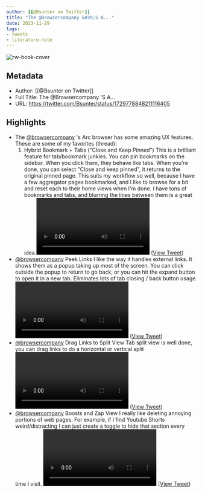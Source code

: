 ```yaml
---
author: [[@Bsunter on Twitter]]
title: "The @Browsercompany &#39;S A..."
date: 2023-11-29
tags: 
- tweets
- literature-note
---
```

![rw-book-cover](https://pbs.twimg.com/profile_images/507230915458646016/POGcr0En.jpeg)

## Metadata
- Author: [[@Bsunter on Twitter]]
- Full Title: The @Browsercompany 'S A...
- URL: https://twitter.com/Bsunter/status/1729778848211116405

## Highlights
- The <a href="https://twitter.com/browsercompany">@browsercompany</a> 's Arc browser has some amazing UX features. These are some of my favorites (thread):
  1. Hybrid Bookmark + Tabs ("Close and Keep Pinned")
  This is a brilliant feature for tab/bookmark junkies.
  You can pin bookmarks on the sidebar. When you click them, they behave like tabs. When you're done, you can select "Close and keep pinned", it returns to the original pinned page.
  This suits my workflow so well, because I have a few aggregator pages bookmarked, and I like to browse for a bit and reset each to their home views when I'm done. I have tons of bookmarks and tabs, and blurring the lines between them is a great idea.<video controls><source src="https://video.twimg.com/ext_tw_video/1729778243908329472/pu/pl/vR1UsHsszhKzzFcS.m3u8?tag=14&container=fmp4" type="application/x-mpegURL"><source src="https://video.twimg.com/ext_tw_video/1729778243908329472/pu/vid/avc1/1592x1080/raM1EkZ-p16F4DT8.mp4?tag=14" type="video/mp4"><source src="https://video.twimg.com/ext_tw_video/1729778243908329472/pu/vid/avc1/530x360/HxVTEny1fOA2ic9u.mp4?tag=14" type="video/mp4"><source src="https://video.twimg.com/ext_tw_video/1729778243908329472/pu/vid/avc1/398x270/HIUSEX5Hl42UYn44.mp4?tag=14" type="video/mp4"><source src="https://video.twimg.com/ext_tw_video/1729778243908329472/pu/vid/avc1/1060x720/p2UXJ3m5sHkq2MIH.mp4?tag=14" type="video/mp4">Your browser does not support the video tag.</video> ([View Tweet](https://twitter.com/Bsunter/status/1729778848211116405))
- <a href="https://twitter.com/browsercompany">@browsercompany</a> Peek Links
  I like the way it handles external links. It shows them as a popup taking up most of the screen. You can click outside the popup to return to go back, or you can hit the expand button to open it in a new tab.
  Eliminates lots of tab closing / back button usage <video controls><source src="https://video.twimg.com/ext_tw_video/1729780117529071616/pu/vid/avc1/1060x720/dFX9l-J35EU79FKr.mp4?tag=14" type="video/mp4"><source src="https://video.twimg.com/ext_tw_video/1729780117529071616/pu/vid/avc1/398x270/UNkyiXIKieak-bET.mp4?tag=14" type="video/mp4"><source src="https://video.twimg.com/ext_tw_video/1729780117529071616/pu/vid/avc1/1592x1080/xNgJYJiqshAQg3E8.mp4?tag=14" type="video/mp4"><source src="https://video.twimg.com/ext_tw_video/1729780117529071616/pu/pl/MqSb7sUl1U7pncEs.m3u8?tag=14&container=fmp4" type="application/x-mpegURL"><source src="https://video.twimg.com/ext_tw_video/1729780117529071616/pu/vid/avc1/530x360/joGIOM5N-wOD5tIv.mp4?tag=14" type="video/mp4">Your browser does not support the video tag.</video> ([View Tweet](https://twitter.com/Bsunter/status/1729780414066184594))
- <a href="https://twitter.com/browsercompany">@browsercompany</a> Drag Links to Split View
  Tab split view is well done, you can drag links to do a horizontal or vertical split <video controls><source src="https://video.twimg.com/ext_tw_video/1729781020470427648/pu/pl/yHWsk7tp4gmcPGti.m3u8?tag=14&container=fmp4" type="application/x-mpegURL"><source src="https://video.twimg.com/ext_tw_video/1729781020470427648/pu/vid/avc1/1106x720/d5PRoFA09X_Y9Cue.mp4?tag=14" type="video/mp4"><source src="https://video.twimg.com/ext_tw_video/1729781020470427648/pu/vid/avc1/552x360/RL8fMPbLBUVlHSHw.mp4?tag=14" type="video/mp4"><source src="https://video.twimg.com/ext_tw_video/1729781020470427648/pu/vid/avc1/414x270/DUT2-8TAW2PdF7Eq.mp4?tag=14" type="video/mp4"><source src="https://video.twimg.com/ext_tw_video/1729781020470427648/pu/vid/avc1/1660x1080/EK9gs96ECfjF2v02.mp4?tag=14" type="video/mp4">Your browser does not support the video tag.</video> ([View Tweet](https://twitter.com/Bsunter/status/1729781371436966271))
- <a href="https://twitter.com/browsercompany">@browsercompany</a> Boosts and Zap View
  I really like deleting annoying portions of web pages. For example, if I find Youtube Shorts weird/distracting I can just create a toggle to hide that section every time I visit. <video controls><source src="https://video.twimg.com/ext_tw_video/1729782009743187969/pu/vid/avc1/1060x720/E-fsitvS9GjgqSfJ.mp4?tag=14" type="video/mp4"><source src="https://video.twimg.com/ext_tw_video/1729782009743187969/pu/vid/avc1/398x270/fcLvhzZ89tT7X5Il.mp4?tag=14" type="video/mp4"><source src="https://video.twimg.com/ext_tw_video/1729782009743187969/pu/vid/avc1/1592x1080/JzYC2vmowMVQPLqs.mp4?tag=14" type="video/mp4"><source src="https://video.twimg.com/ext_tw_video/1729782009743187969/pu/pl/7-J_zwjuVOvU0naB.m3u8?tag=14&container=fmp4" type="application/x-mpegURL"><source src="https://video.twimg.com/ext_tw_video/1729782009743187969/pu/vid/avc1/530x360/pvz_e7VntN3nu5Kc.mp4?tag=14" type="video/mp4">Your browser does not support the video tag.</video> ([View Tweet](https://twitter.com/Bsunter/status/1729782182036578534))
